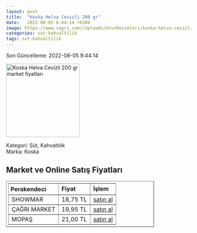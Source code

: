 ```yaml
---
layout: post
title:  "Koska Helva Cevizli 200 gr"
date:   2022-08-05 6:44:14 +0300
image: https://www.cagri.com//Uploads/UrunResimleri/koska-helva-cevizli-200-gr-8288.jpg
categories: sut-kahvaltilik
tags: sut-kahvaltilik
---
```


Son Güncelleme: 2022-08-05 9:44:14

<img src="https://www.cagri.com//Uploads/UrunResimleri/koska-helva-cevizli-200-gr-8288.jpg" width="200" alt="Koska Helva Cevizli 200 gr market fiyatları" />

Kategori: Süt, Kahvaltılık
<br />
Marka: Koska

<h2>Market ve Online Satış Fiyatları</h2>

<table border="1" style="padding: 5px;width:80%;">
  <tr>
    <td style="padding: 5px;"><strong>Perakendeci</strong></td>
    <td><strong>Fiyat</strong></td>
    <td><strong>İşlem</strong></td>
  </tr>
  <tr>
              <td title="Showmar">SHOWMAR</td>
              <td>18,75 TL</td>
              <td><a title="Showmar" target="_blank" href="https://www.showmar.com.tr/urun/koska-helva-cevizli-200gr">satın al</a></td>
            </tr><tr>
              <td title="Çağrı Market">ÇAĞRI MARKET</td>
              <td>19,95 TL</td>
              <td><a title="Çağrı Market" target="_blank" href="https://www.cagri.com/koska-helva-cevizli-200-gr">satın al</a></td>
            </tr><tr>
              <td title="Mopaş">MOPAŞ</td>
              <td>21,00 TL</td>
              <td><a title="Mopaş" target="_blank" href="https://www.mopas.com.tr/koska-cevizli-yaz-helvasi-200-gr/p/103276">satın al</a></td>
            </tr>
</table>
